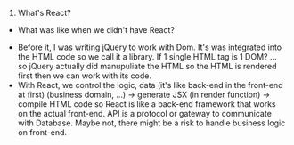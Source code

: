 1. What's React?
- What was like when we didn't have React?
+ Before it, I was writing jQuery to work with Dom. It's was integrated into the HTML code so we call it a library.
If 1 single HTML tag is 1 DOM? ...
so jQuery actually did manupuliate the HTML so the HTML is rendered first then we can work with its code.
+ With React, we control the logic, data (it's like back-end in the front-end at first) (business domain, ...) -> generate JSX (in render function) -> compile HTML code
so React is like a back-end framework that works on the actual front-end. API is a protocol or gateway to communicate with Database. Maybe not, there might be a risk to handle business logic on front-end.